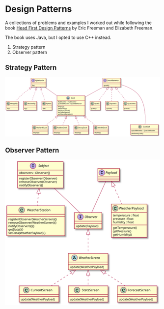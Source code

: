 # Design Patterns

A collections of problems and examples I worked out while following the book [Head First Design Patterns](http://shop.oreilly.com/product/9780596007126) by Eric Freeman and Elizabeth Freeman.

The book uses Java, but I opted to use C++ instead.

1) Strategy pattern
2) Observer pattern


## Strategy Pattern
![Strategy UML](01_strategy_pattern/uml.svg)


## Observer Pattern
![Strategy UML](02_observer_pattern/uml.svg)
